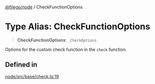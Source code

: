 [@filego/node](../README.md) / CheckFunctionOptions

# Type Alias: CheckFunctionOptions

> **CheckFunctionOptions**: `_CheckOptions`

Options for the custom check function in the `check` function.

## Defined in

[node/src/base/check.ts:19](https://github.com/alpheustangs/filego.js/blob/75c07655f62c9155e0e20706754cb14cbd642fe5/packages/node/src/base/check.ts#L19)
